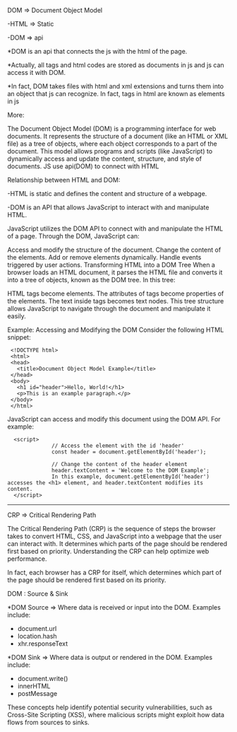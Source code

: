 DOM => Document Object Model 

 -HTML => Static 
 
 
 -DOM => api 


*DOM is an api that connects the js with the html of the page. 


*Actually, all tags and html codes are stored as documents in js and js can access it with DOM. 


*In fact, DOM takes files with html and xml extensions and turns them into an object that js can recognize. In fact, tags in html are known as elements in js

 
More:


The Document Object Model (DOM) is a programming interface for web documents. It represents the structure of a document (like an HTML or XML file) as a tree of objects, where each object corresponds to a part of the document. This model allows programs and scripts (like JavaScript) to dynamically access and update the content, structure, and style of documents.
JS use api(DOM) to connect with HTML


Relationship between HTML and DOM:


  -HTML is static and defines the content and structure of a webpage.

  
  -DOM is an API that allows JavaScript to interact with and manipulate HTML.






JavaScript utilizes the DOM API to connect with and manipulate the HTML of a page. Through the DOM, JavaScript can:


Access and modify the structure of the document.
Change the content of the elements.
Add or remove elements dynamically.
Handle events triggered by user actions.
Transforming HTML into a DOM Tree
When a browser loads an HTML document, it parses the HTML file and converts it into a tree of objects, known as the DOM tree. In this tree:



HTML tags become elements.
The attributes of tags become properties of the elements.
The text inside tags becomes text nodes.
This tree structure allows JavaScript to navigate through the document and manipulate it easily.



Example: Accessing and Modifying the DOM
Consider the following HTML snippet:

     
     <!DOCTYPE html>
     <html>
     <head>
       <title>Document Object Model Example</title>
     </head>
     <body>
       <h1 id="header">Hello, World!</h1>
       <p>This is an example paragraph.</p>
     </body>
     </html>


JavaScript can access and modify this document using the DOM API. For example:

      
      <script>
                  // Access the element with the id 'header'
                  const header = document.getElementById('header');
                  
                  // Change the content of the header element
                  header.textContent = 'Welcome to the DOM Example';
                  In this example, document.getElementById('header') accesses the <h1> element, and header.textContent modifies its content.
      </script>


-----------------------------------------------------------------------------------------------------------------------------------------------------------------



CRP => Critical Rendering Path

The Critical Rendering Path (CRP) is the sequence of steps the browser takes to convert HTML, CSS, and JavaScript into a webpage that the user can interact with. It determines which parts of the page should be rendered first based on priority. Understanding the CRP can help optimize web performance.


In fact, each browser has a CRP for itself, which determines which part of the page should be rendered first based on its priority.



DOM : Source & Sink



*DOM Source => Where data is received or input into the DOM. Examples include: 
  - document.url
  - location.hash 
  - xhr.responseText



*DOM Sink => Where data is output or rendered in the DOM. Examples include:
  - document.write()
  - innerHTML
  - postMessage


These concepts help identify potential security vulnerabilities, such as Cross-Site Scripting (XSS), where malicious scripts might exploit how data flows from sources to sinks.
